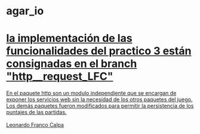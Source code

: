 # agar_io
# <a href="https://github.com/leofrancocalpa/agar_io/tree/http_request_LFC" >la implementación de las funcionalidades del practico 3 están consignadas en el branch "http__request_LFC" 
En el paquete http son un modulo independiente que se encargan de exponer los servicios web sin la necesidad de los otros paquetes del juego. Los demás paquetes fueron modificados para permitir la persistencia de los puntajes de las partidas. 
<br><br>Leonardo Franco Calpa
